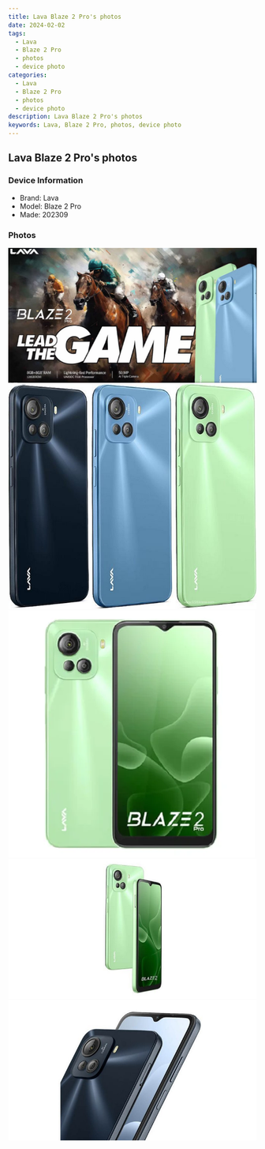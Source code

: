 ```yaml
---
title: Lava Blaze 2 Pro's photos
date: 2024-02-02
tags: 
  - Lava
  - Blaze 2 Pro
  - photos
  - device photo
categories: 
  - Lava
  - Blaze 2 Pro
  - photos
  - device photo
description: Lava Blaze 2 Pro's photos
keywords: Lava, Blaze 2 Pro, photos, device photo
---
```


## Lava Blaze 2 Pro's photos

### Device Information

- Brand: Lava
- Model: Blaze 2 Pro
- Made: 202309

### Photos

![/images/best-assets/devices/lava/lava-blaze-2-pro/1.jpg](/images/best-assets/devices/lava/lava-blaze-2-pro/1.jpg)
![/images/best-assets/devices/lava/lava-blaze-2-pro/2.jpg](/images/best-assets/devices/lava/lava-blaze-2-pro/2.jpg)
![/images/best-assets/devices/lava/lava-blaze-2-pro/3.jpg](/images/best-assets/devices/lava/lava-blaze-2-pro/3.jpg)
![/images/best-assets/devices/lava/lava-blaze-2-pro/4.jpg](/images/best-assets/devices/lava/lava-blaze-2-pro/4.jpg)
![/images/best-assets/devices/lava/lava-blaze-2-pro/5.jpg](/images/best-assets/devices/lava/lava-blaze-2-pro/5.jpg)
